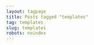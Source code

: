 ```yaml
---
layout: tagpage
title: Posts tagged "templates"
tag: templates
slug: templates
robots: noindex
---
```

